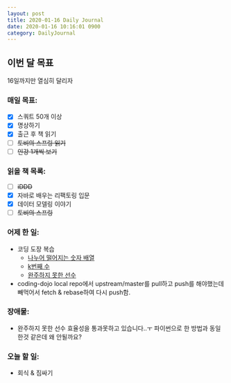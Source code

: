 ```yaml
---
layout: post
title: 2020-01-16 Daily Journal
date: 2020-01-16 10:16:01 0900
category: DailyJournal
---
```


## 이번 달 목표
16일까지만 열심히 달리자

### 매일 목표:
- [x] 스쿼트 50개 이상
- [x] 명상하기
- [x] 출근 후 책 읽기
- [ ] ~~토비의 스프링 읽기~~
- [ ] ~~인강 1개씩 보기~~

### 읽을 책 목록:
- [ ] ~~iDDD~~
- [x] 자바로 배우는 리팩토링 입문
- [x] 데이터 모델링 이야기
- [ ] ~~토비의 스프링~~

### 어제 한 일:
* 코딩 도장 복습
  * [나누어 떨어지는 숫자 배열](https://github.com/kc7851/coding-dojo-skc/pull/6)
  * [k번째 수](https://github.com/kc7851/coding-dojo-skc/pull/7)
  * [완주하지 못한 선수](https://github.com/kc7851/coding-dojo-skc/pull/8)
* coding-dojo local repo에서 upstream/master를 pull하고 push를 해야했는데 빼먹어서 fetch & rebase하여 다시 push함.

### 장애물:
* 완주하지 못한 선수 효율성을 통과못하고 있습니다..ㅜ 파이썬으로 한 방법과 동일한것 같은데 왜 안될까요?

### 오늘 할 일:
* 회식 & 짐싸기